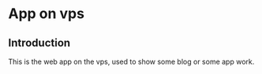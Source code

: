# App on vps

## Introduction

This is the web app on the vps, used to show some blog or some app work.
